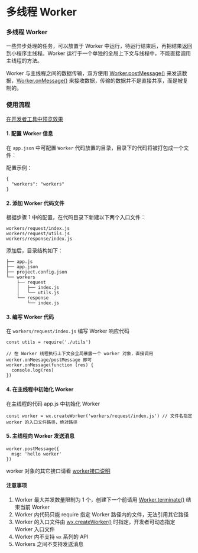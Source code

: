 # 多线程 Worker



### 多线程 Worker <a id="&#x591A;&#x7EBF;&#x7A0B;-Worker"></a>

一些异步处理的任务，可以放置于 Worker 中运行，待运行结束后，再把结果返回到小程序主线程。Worker 运行于一个单独的全局上下文与线程中，不能直接调用主线程的方法。

Worker 与主线程之间的数据传输，双方使用 [Worker.postMessage\(\)](https://developers.weixin.qq.com/miniprogram/dev/api/worker/Worker.postMessage.html) 来发送数据，[Worker.onMessage\(\)](https://developers.weixin.qq.com/miniprogram/dev/api/worker/Worker.onMessage.html) 来接收数据，传输的数据并不是直接共享，而是被复制的。

###  使用流程 <a id="&#x4F7F;&#x7528;&#x6D41;&#x7A0B;"></a>

[在开发者工具中预览效果](https://developers.weixin.qq.com/s/akaQknmy6ZY6)

####  1. 配置 Worker 信息 <a id="_1-&#x914D;&#x7F6E;-Worker-&#x4FE1;&#x606F;"></a>

在 `app.json` 中可配置 `Worker` 代码放置的目录，目录下的代码将被打包成一个文件：

配置示例：

```text
{
  "workers": "workers"
}
```

####  2. 添加 Worker 代码文件 <a id="_2-&#x6DFB;&#x52A0;-Worker-&#x4EE3;&#x7801;&#x6587;&#x4EF6;"></a>

根据步骤 1 中的配置，在代码目录下新建以下两个入口文件：

```text
workers/request/index.js
workers/request/utils.js
workers/response/index.js
```

添加后，目录结构如下：

```text
├── app.js
├── app.json
├── project.config.json
└── workers
    ├── request
    │   ├── index.js
    │   └── utils.js
    └── response
        └── index.js
```

####  3. 编写 Worker 代码 <a id="_3-&#x7F16;&#x5199;-Worker-&#x4EE3;&#x7801;"></a>

在 `workers/request/index.js` 编写 Worker 响应代码

```text
const utils = require('./utils')

// 在 Worker 线程执行上下文会全局暴露一个 worker 对象，直接调用 worker.onMeesage/postMessage 即可
worker.onMessage(function (res) {
  console.log(res)
})
```

####  4. 在主线程中初始化 Worker <a id="_4-&#x5728;&#x4E3B;&#x7EBF;&#x7A0B;&#x4E2D;&#x521D;&#x59CB;&#x5316;-Worker"></a>

在主线程的代码 app.js 中初始化 Worker

```text
const worker = wx.createWorker('workers/request/index.js') // 文件名指定 worker 的入口文件路径，绝对路径
```

####  5. 主线程向 Worker 发送消息 <a id="_5-&#x4E3B;&#x7EBF;&#x7A0B;&#x5411;-Worker-&#x53D1;&#x9001;&#x6D88;&#x606F;"></a>

```text
worker.postMessage({
  msg: 'hello worker'
})
```

worker 对象的其它接口请看 [worker接口说明](https://developers.weixin.qq.com/miniprogram/dev/api/worker/wx.createWorker.html)

####  注意事项 <a id="&#x6CE8;&#x610F;&#x4E8B;&#x9879;"></a>

1. Worker 最大并发数量限制为 1 个，创建下一个前请用 [Worker.terminate\(\)](https://developers.weixin.qq.com/miniprogram/dev/api/worker/Worker.terminate.html) 结束当前 Worker
2. Worker 内代码只能 require 指定 Worker 路径内的文件，无法引用其它路径
3. Worker 的入口文件由 [wx.createWorker\(\)](https://developers.weixin.qq.com/miniprogram/dev/api/worker/wx.createWorker.html) 时指定，开发者可动态指定 Worker 入口文件
4. Worker 内不支持 `wx` 系列的 API
5. Workers 之间不支持发送消息

